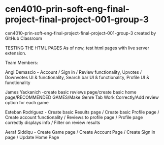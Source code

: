 # cen4010-prin-soft-eng-final-project-final-project-001-group-3
cen4010-prin-soft-eng-final-project-final-project-001-group-3 created by GitHub Classroom

TESTING THE HTML PAGES
As of now, test html pages with live server extension.

Team Members:

Angi Demascio - Account / Sign in / Review functionality, Upvotes / Downvotes UI & functionality, Search bar UI & functionality, Profile UI & functionality

James Yackanich -create basic reviews page/create basic home page/RECOMMENDED GAMES/Make Genre Tab Work Correctly/Add review option for each game

Esteban Rodriguez - Create basic Results page / Create basic Profile page / Create account functionality / Reviews to profile page / Profile page correctly displays info / Filter on review results

Aeraf Siddiqu - Create Game page / Create Account Page / Create Sign in page / Update Home Page
